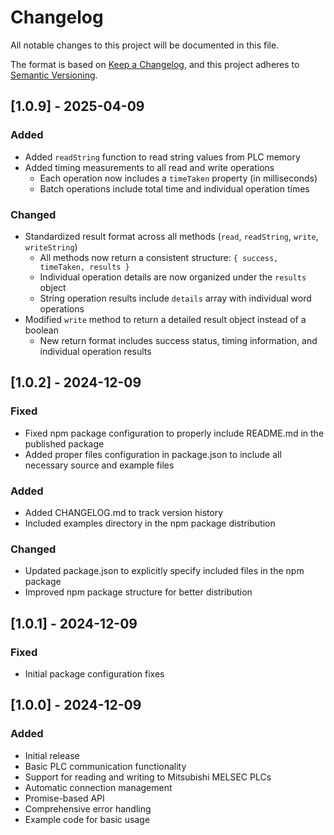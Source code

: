 # Changelog

All notable changes to this project will be documented in this file.

The format is based on [Keep a Changelog](https://keepachangelog.com/en/1.0.0/),
and this project adheres to [Semantic Versioning](https://semver.org/spec/v2.0.0.html).

## [1.0.9] - 2025-04-09

### Added

- Added `readString` function to read string values from PLC memory
- Added timing measurements to all read and write operations
  - Each operation now includes a `timeTaken` property (in milliseconds)
  - Batch operations include total time and individual operation times

### Changed

- Standardized result format across all methods (`read`, `readString`, `write`, `writeString`)
  - All methods now return a consistent structure: `{ success, timeTaken, results }`
  - Individual operation details are now organized under the `results` object
  - String operation results include `details` array with individual word operations
- Modified `write` method to return a detailed result object instead of a boolean
  - New return format includes success status, timing information, and individual operation results

## [1.0.2] - 2024-12-09

### Fixed

- Fixed npm package configuration to properly include README.md in the published package
- Added proper files configuration in package.json to include all necessary source and example files

### Added

- Added CHANGELOG.md to track version history
- Included examples directory in the npm package distribution

### Changed

- Updated package.json to explicitly specify included files in the npm package
- Improved npm package structure for better distribution

## [1.0.1] - 2024-12-09

### Fixed

- Initial package configuration fixes

## [1.0.0] - 2024-12-09

### Added

- Initial release
- Basic PLC communication functionality
- Support for reading and writing to Mitsubishi MELSEC PLCs
- Automatic connection management
- Promise-based API
- Comprehensive error handling
- Example code for basic usage
